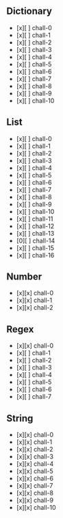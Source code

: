 ## Dictionary
- [x][ ] chall-0
- [x][ ] chall-1
- [x][ ] chall-2
- [x][ ] chall-3
- [x][ ] chall-4
- [x][ ] chall-5
- [x][ ] chall-6
- [x][ ] chall-7
- [x][ ] chall-8
- [x][ ] chall-9
- [x][ ] chall-10


## List
- [x][ ] chall-0
- [x][ ] chall-1
- [x][ ] chall-2
- [x][ ] chall-3
- [x][ ] chall-4
- [x][ ] chall-5
- [x][ ] chall-6
- [x][ ] chall-7
- [x][ ] chall-8
- [x][ ] chall-9
- [x][ ] chall-10
- [x][ ] chall-11
- [x][ ] chall-12
- [x][ ] chall-13
- [0][ ] chall-14
- [x][ ] chall-15
- [x][ ] chall-16


## Number
- [x][x] chall-0
- [x][x] chall-1
- [x][x] chall-2


## Regex
- [x][x] chall-0
- [x][ ] chall-1
- [x][ ] chall-2
- [x][ ] chall-3
- [x][ ] chall-4
- [x][ ] chall-5
- [x][ ] chall-6
- [x][ ] chall-7


## String
- [x][x] chall-0
- [x][x] chall-1
- [x][x] chall-2
- [x][x] chall-3
- [x][x] chall-4
- [x][x] chall-5
- [x][x] chall-6
- [x][x] chall-7
- [x][x] chall-8
- [x][x] chall-9
- [x][x] chall-10
